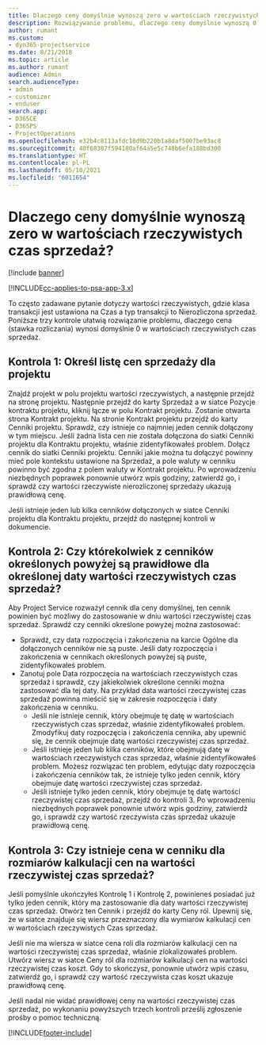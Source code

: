 ```yaml
---
title: Dlaczego ceny domyślnie wynoszą zero w wartościach rzeczywistych czas sprzedaż?
description: Rozwiązywanie problemu, dlaczego ceny domyślnie wynoszą 0 w wartościach rzeczywistych czas sprzedaż.
author: rumant
ms.custom:
- dyn365-projectservice
ms.date: 8/21/2018
ms.topic: article
ms.author: rumant
audience: Admin
search.audienceType:
- admin
- customizer
- enduser
search.app:
- D365CE
- D365PS
- ProjectOperations
ms.openlocfilehash: e32b4c8113afdc18d9b220b1a8daf5007be93ac8
ms.sourcegitcommit: 40f68387f594180af64a5e5c748b6efa188bd300
ms.translationtype: HT
ms.contentlocale: pl-PL
ms.lasthandoff: 05/10/2021
ms.locfileid: "6011654"
---
```

# <a name="why-is-price-defaulting-to-zero-on-time-sales-actuals"></a>Dlaczego ceny domyślnie wynoszą zero w wartościach rzeczywistych czas sprzedaż?

[!include [banner](../includes/psa-now-project-operations.md)]

[!INCLUDE[cc-applies-to-psa-app-3.x](../includes/cc-applies-to-psa-app-3x.md)]

To często zadawane pytanie dotyczy wartości rzeczywistych, gdzie klasa transakcji jest ustawiona na Czas a typ transakcji to Nierozliczona sprzedaż. Poniższe trzy kontrole ułatwią rozwiązanie problemu, dlaczego cena (stawka rozliczania) wynosi domyślnie 0 w wartościach rzeczywistych czas sprzedaż.

## <a name="check-1-identify-the-sales-price-list-for-the-project"></a>Kontrola 1: Określ listę cen sprzedaży dla projektu

Znajdź projekt w polu projektu wartości rzeczywistych, a następnie przejdź na stronę projektu. Następnie przejdź do karty Sprzedaż a w siatce Pozycje kontraktu projektu, kliknij łącze w polu Kontrakt projektu. Zostanie otwarta strona Kontrakt projektu. Na stronie Kontrakt projektu przejdź do karty Cenniki projektu. Sprawdź, czy istnieje co najmniej jeden cennik dołączony w tym miejscu. Jeśli żadna lista cen nie została dołączona do siatki Cenniki projektu dla Kontraktu projektu, właśnie zidentyfikowałeś problem. Dołącz cennik do siatki Cenniki projektu. Cenniki jakie można tu dołączyć powinny mieć pole kontekstu ustawione na Sprzedaż, a pole waluty w cenniku powinno być zgodna z polem waluty w Kontrakt projektu. Po wprowadzeniu niezbędnych poprawek ponownie utwórz wpis godziny, zatwierdź go, i sprawdź czy wartości rzeczywiste nierozliczonej sprzedaży ukazują prawidłową cenę. 

Jeśli istnieje jeden lub kilka cenników dołączonych w siatce Cenniki projektu dla Kontraktu projektu, przejdź do następnej kontroli w dokumencie.

## <a name="check-2-are-any-of-the-price-lists-identified-above-valid-for-the-specific-date-of-the-time-sales-actual"></a>Kontrola 2: Czy którekolwiek z cenników określonych powyżej są prawidłowe dla określonej daty wartości rzeczywistych czas sprzedaż?

Aby Project Service rozważył cennik dla ceny domyślnej, ten cennik powinien być możliwy do zastosowanie w dniu wartości rzeczywistej czas sprzedaż. Sprawdź czy cenniki określone powyżej można zastosować:
- Sprawdź, czy data rozpoczęcia i zakończenia na karcie Ogólne dla dołączonych cenników nie są puste. Jeśli daty rozpoczęcia i zakończenia w cennikach określonych powyżej są puste, zidentyfikowałeś problem. 
- Zanotuj pole Data rozpoczęcia na wartościach rzeczywistych czas sprzedaż i sprawdź, czy jakiekolwiek określone cenniki można zastosować dla tej daty. Na przykład data wartości rzeczywistej czas sprzedaż powinna mieścić się w zakresie rozpoczęcia i daty zakończenia w cenniku. 
    - Jeśli nie istnieje cennik, który obejmuje tę datę w wartościach rzeczywistych czas sprzedaż, właśnie zidentyfikowałeś problem. Zmodyfikuj daty rozpoczęcia i zakończenia cennika, aby upewnić się, że cennik obejmuje datę wartości rzeczywistej czas sprzedaż. 
    - Jeśli istnieje jeden lub kilka cenników, które obejmują datę w wartościach rzeczywistych czas sprzedaż, właśnie zidentyfikowałeś problem. Możesz rozwiązać ten problem, edytując daty rozpoczęcia i zakończenia cenników tak, że istnieje tylko jeden cennik, który obejmuje datę wartości rzeczywistej czas sprzedaż. 
    - Jeśli istnieje tylko jeden cennik, który obejmuje tę datę wartości rzeczywistej czas sprzedaż, przejdź do kontroli 3.
Po wprowadzeniu niezbędnych poprawek ponownie utwórz wpis godziny, zatwierdź go, i sprawdź czy wartość rzeczywista czas sprzedaż ukazuje prawidłową cenę.

## <a name="check-3-is-there-a-price-in-the-price-list-for-the-pricing-dimensions-on-the-time-sales-actual"></a>Kontrola 3: Czy istnieje cena w cenniku dla rozmiarów kalkulacji cen na wartości rzeczywistej czas sprzedaż?

Jeśli pomyślnie ukończyłeś Kontrolę 1 i Kontrolę 2, powinieneś posiadać już tylko jeden cennik, który ma zastosowanie dla daty wartości rzeczywistej czas sprzedaż. Otwórz ten Cennik i przejdź do karty Ceny ról. Upewnij się, że w siatce znajduje się wiersz przeznaczony dla wymiarów kalkulacji cen w wartościach rzeczywistych Czas sprzedaż.

Jeśli nie ma wiersza w siatce cena roli dla rozmiarów kalkulacji cen na wartości rzeczywistej czas sprzedaż, właśnie zlokalizowałeś problem. Utwórz wiersz w siatce Ceny ról dla rozmiarów kalkulacji cen na wartości rzeczywistej czas koszt. Gdy to skończysz, ponownie utwórz wpis czasu, zatwierdź go, i sprawdź czy wartość rzeczywista czas koszt ukazuje prawidłową cenę.

Jeśli nadal nie widać prawidłowej ceny na wartości rzeczywistej czas sprzedaż, po wykonaniu powyższych trzech kontroli prześlij zgłoszenie prośby o pomoc techniczną. 



[!INCLUDE[footer-include](../includes/footer-banner.md)]